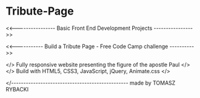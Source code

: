# Tribute-Page

<<---------------- Basic Front End Development Projects ---------------->>

<<----------- Build a Tribute Page - Free Code Camp challenge ---------->>

</> Fully responsive website presenting the figure of the apostle Paul </>
</>  	Build with HTML5, CSS3, JavaScript, jQuery, Animate.css        </>

</------------------------------------------------ made by TOMASZ RYBACKI
